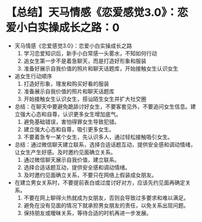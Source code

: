 # 【总结】天马情感《恋爱感觉3.0》：恋爱小白实操成长之路：0

-   天马情感《恋爱感觉3.0》：恋爱小白实操成长之路
    1.  学习恋爱知识后，新手小白常感一头雾水，不知如何行动
    2.  追女生第一步不是着急聊天，而是打造好形象和服装
    3.  准备好展示自我价值的照片和聊天话题库，开始接触女生认识女生
-   追女生行动顺序
    1.  打造好形象，理发和购买好看的服装
    2.  准备展示自我价值的照片和聊天话题库
    3.  开始接触女生认识女生，搭讪陌生女生并扩大社交圈
-   总结：在聊天中要避免跪舔讨好女生，不要客套见外，不要追问女生信息。建立强大心态和自尊，认识更多女生增加底气。
    1.  避免基础错误，害怕得罪女生导致犯错。
    2.  建立强大心态和自尊，吸引更多女生。
    3.  不要着急专一某个女生，先认识多人，通过轻松接触吸引女生。
-   总结：通过微信聊天建立联系，选择合适话题互动，提供安全感和调动情绪，让女生产生好感。及时邀约见面确立关系。
    1.  通过微信聊天展示自我价值，建立联系。
    2.  选择合适话题互动，提供安全感和调动情绪。
    3.  及时邀约见面确立关系，不要只在网络上假装成女朋友。
-   在建立男女关系时，不要提前表白或过度讨好对方，应该先约见面再确定关系。
    1.  不要在网上聊得火热就成为女朋友，否则会导致过多要求和难以满足。
    2.  避免在没有见面的情况下就承担男女朋友的责任，以免关系出现问题。
    3.  保持朋友或暧昧关系，等待合适的时机再进一步发展。